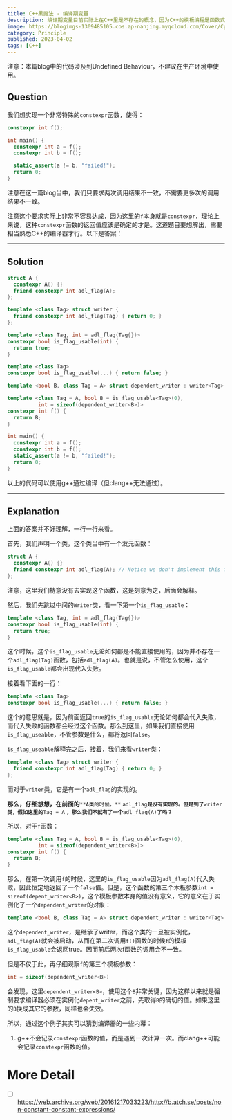```yaml
---
title: C++黑魔法 - 编译期变量
description: 编译期变量目前实际上在C++里是不存在的概念，因为C++的模板编程是函数式范式，但是其实可以利用C++编译器的漏洞来间接做到，所以是黑魔法，这里仅仅做有趣的探讨。
image: https://blogimgs-1309485105.cos.ap-nanjing.myqcloud.com/Cover/Cpp/6.jpg
category: Principle
published: 2023-04-02
tags: [C++]
---
```


注意：本篇blog中的代码涉及到Undefined Behaviour，不建议在生产环境中使用。

## Question

我们想实现一个非常特殊的`constexpr`函数，使得：

```cpp
constexpr int f();

int main() {
  constexpr int a = f();
  constexpr int b = f();

  static_assert(a != b, "failed!");
  return 0;
}
```

注意在这一篇blog当中，我们只要求两次调用结果不一致，不需要更多次的调用结果不一致。

注意这个要求实际上非常不容易达成，因为这里的`f`本身就是`constexpr`，理论上来说，这种`constexpr`函数的返回值应该是确定的才是。这道题目要想解出，需要相当熟悉C++的编译器才行。以下是答案：

---

## Solution

```cpp
struct A {
  constexpr A() {}
  friend constexpr int adl_flag(A);
};

template <class Tag> struct writer {
  friend constexpr int adl_flag(Tag) { return 0; }
};

template <class Tag, int = adl_flag(Tag{})>
constexpr bool is_flag_usable(int) {
  return true;
}

template <class Tag>
constexpr bool is_flag_usable(...) { return false; }

template <bool B, class Tag = A> struct dependent_writer : writer<Tag> {};

template <class Tag = A, bool B = is_flag_usable<Tag>(0),
          int = sizeof(dependent_writer<B>)>
constexpr int f() {
  return B;
}

int main() {
  constexpr int a = f();
  constexpr int b = f();
  static_assert(a != b, "failed!");
  return 0;
}
```

以上的代码可以使用g++通过编译（但clang++无法通过）。

---

## Explanation

上面的答案并不好理解，一行一行来看。

首先，我们声明一个类，这个类当中有一个友元函数：

```cpp
struct A {
  constexpr A() {}
  friend constexpr int adl_flag(A); // Notice we don't implement this function
};
```

注意，这里我们特意没有去实现这个函数，这是刻意为之，后面会解释。

然后，我们先跳过中间的`Writer`类，看一下第一个`is_flag_usable`：

```cpp
template <class Tag, int = adl_flag(Tag{})>
constexpr bool is_flag_usable(int) {
  return true;
}
```

这个时候，这个`is_flag_usable`无论如何都是不能直接使用的，因为并不存在一个`adl_flag(Tag)`函数，包括`adl_flag(A)`。也就是说，不管怎么使用，这个`is_flag_usable`都会出现代入失败。

接着看下面的一行：

```cpp
template <class Tag>
constexpr bool is_flag_usable(...) { return false; }
```

这个的意思就是，因为前面返回`true`的`is_flag_usable`无论如何都会代入失败，而代入失败的函数都会经过这个函数。那么到这里，如果我们直接使用`is_flag_useable`，不管参数是什么，都将返回`false`。

`is_flag_useable`解释完之后，接着，我们来看`writer`类：

```cpp
template <class Tag> struct writer {
  friend constexpr int adl_flag(Tag) { return 0; }
};
```

而对于`writer`类，它是有一个`adl_flag`的实现的。

**那么，仔细想想，在前面的**`**A类的时候，**` `adl_flag`**`是没有实现的。但是到了`**`writer`**`类，假如这里的`**`Tag = A` **`，那么我们不就有了一个`**`adl_flag(A)`**`了吗？`** 

所以，对于`f`函数：

```cpp
template <class Tag = A, bool B = is_flag_usable<Tag>(0),
          int = sizeof(dependent_writer<B>)>
constexpr int f() {
  return B;
}
```

那么，在第一次调用`f`的时候，这里的`is_flag_usable`因为`adl_flag(A)`代入失败，因此恒定地返回了一个`false`值。但是，这个函数的第三个木板参数`int = sizeof(depent_writer<B>)`，这个模板参数本身的值没有意义，它的意义在于实例化了一个`dependent_writer`的对象：

```cpp
template <bool B, class Tag = A> struct dependent_writer : writer<Tag> {};
```

这个`dependent_writer`，是继承了writer，而这个类的一旦被实例化，`adl_flag(A)`就会被启动，从而在第二次调用`f()`函数的时候`f`的模板`is_flag_usable`会返回true。因而前后两次f函数的调用会不一致。

但是不仅于此，再仔细观察`f`的第三个模板参数：

```cpp
int = sizeof(dependent_writer<B>)
```

会发现，这里`dependent_writer<B>`，使用这个`B`非常关键，因为这样以来就是强制要求编译器必须在实例化`depent_writer`之前，先取得`B`的确切的值。如果这里的`B`换成其它的参数，同样也会失效。

所以，通过这个例子其实可以猜到编译器的一些内幕：

1. g++不会记录`constexpr`函数的值，而是遇到一次计算一次。而clang++可能会记录`constexpr`函数的值。

# More Detail

* [ ] https://web.archive.org/web/20161217033223/http://b.atch.se/posts/non-constant-constant-expressions/
